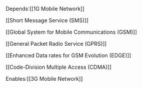 Depends:[[1G Mobile Network]]


[[Short Message Service (SMS)]]

[[Global System for Mobile Communications (GSM)]]

[[General Packet Radio Service (GPRS)]]

[[Enhanced Data rates for GSM Evolution (EDGE)]]

[[Code-Division Multiple Access (CDMA)]]


Enables:[[3G Mobile Network]]